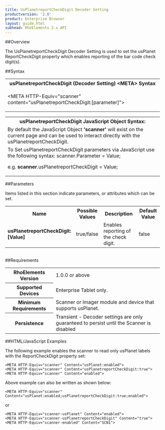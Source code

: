 ```yaml
---
title: UsPlanetreportCheckDigit Decoder Setting
productversion: '2.0'
product: Enterprise Browser
layout: guide.html
subhead: RhoElements 2.x API
---
```


##Overview

The UsPlanetreportCheckDigit Decoder Setting is used to set the usPlanet ReportCheckDigit property which enables reporting of the bar code check digit(s).

##Syntax

<table class="re-table"><tr><th class="tableHeading">usPlanetreportCheckDigit (Decoder Setting) &lt;META&gt; Syntax
</th></tr><tr><td class="clsSyntaxCells clsOddRow"><p>&lt;META HTTP-Equiv="scanner" content="usPlanetreportCheckDigit:[parameter]"&gt;</p></td></tr></table>
<table class="re-table"><tr><th class="tableHeading">usPlanetreportCheckDigit JavaScript Object Syntax:</th></tr><tr><td class="clsSyntaxCells clsOddRow">
By default the JavaScript Object <b>'scanner'</b> will exist on the current page and can be used to interact directly with the usPlanetreportCheckDigit.
</td></tr><tr><td class="clsSyntaxCells clsEvenRow">
To Set usPlanetreportCheckDigit parameters via JavaScript use the following syntax: scanner.Parameter = Value;
<P />e.g. <b>scanner</b>.usPlanetreportCheckDigit = Value;
</td></tr></table>

##Parameters


Items listed in this section indicate parameters, or attributes which can be set.
<table class="re-table"><col width="20%" /><col width="20%" /><col width="38%" /><col width="22%" /><tr><th class="tableHeading">Name</th><th class="tableHeading">Possible Values</th><th class="tableHeading">Description</th><th class="tableHeading">Default Value</th></tr><tr><td class="clsSyntaxCells clsOddRow"><b>usPlanetreportCheckDigit:[Value]
</b></td><td class="clsSyntaxCells clsOddRow">true/false</td><td class="clsSyntaxCells clsOddRow">Enables reporting of the check digit.</td><td class="clsSyntaxCells clsOddRow">false</td></tr></table>
<table class="re-table"><col width="78%" /><col width="8%" /><col width="1%" /><col width="5%" /><col width="1%" /><col width="5%" /><col width="2%" /></table>





##Requirements

<table class="re-table"><tr><th class="tableHeading">RhoElements Version</th><td class="clsSyntaxCell clsEvenRow">1.0.0 or above
</td></tr><tr><th class="tableHeading">Supported Devices</th><td class="clsSyntaxCell clsOddRow">Enterprise Tablet only.</td></tr><tr><th class="tableHeading">Minimum Requirements</th><td class="clsSyntaxCell clsOddRow">Scanner or Imager module and device that supports usPlanet.</td></tr><tr><th class="tableHeading">Persistence</th><td class="clsSyntaxCell clsEvenRow">Transient - Decoder settings are only guaranteed to persist until the Scanner is disabled</td></tr></table>


##HTML/JavaScript Examples

The following example enables the scanner to read only usPlanet labels with the ReportCheckDigit property set:

	<META HTTP-Equiv="scanner" Content="usPlanet:enabled">
	<META HTTP-Equiv="scanner" Content="usPlanetreportCheckDigit:true">
	<META HTTP-Equiv="scanner" Content="enabled">
	
Above example can also be written as shown below:

	<META HTTP-Equiv="scanner" Content="usPlanet:enabled;usPlanetreportCheckDigit:true;enabled">
	
or

	<META HTTP-Equiv="scanner-usPlanet" Content="enabled">
	<META HTTP-Equiv="scanner-usPlanetreportCheckDigit" Content="true">
	<META HTTP-Equiv="scanner-enabled" Content="SCN1">
	






